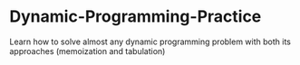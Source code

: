 # Dynamic-Programming-Practice
Learn how to solve almost any dynamic programming problem with both its approaches (memoization and tabulation)
